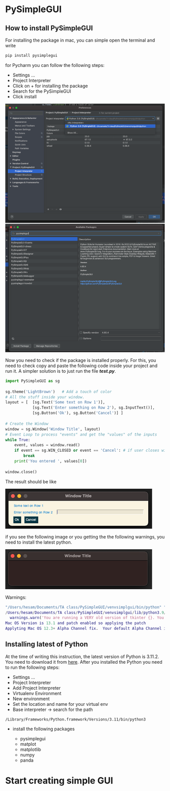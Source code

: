 # PySimpleGUI

## How to install PySimpleGUI

For installing the package in mac, you can simple open the terminal and write

```bash
pip install pysimplegui
```

for Pycharm you can follow the following steps:

* Settings ...
* Project Interpreter
* Click on + for installing the package
* Search for the PySimpleGUI
* Click install

![](/Images/install-v1.png)
![](/Images/install-v2.png)


Now you need to check if the package is installed properly. For this, you need to check copy and paste the following code inside your project and run it. A simpler solution is to just run the file _**test.py**_. 

```python
import PySimpleGUI as sg

sg.theme('LightBrown')   # Add a touch of color
# All the stuff inside your window.
layout = [  [sg.Text('Some text on Row 1')],
            [sg.Text('Enter something on Row 2'), sg.InputText()],
            [sg.Button('Ok'), sg.Button('Cancel')] ]

# Create the Window
window = sg.Window('Window Title', layout)
# Event Loop to process "events" and get the "values" of the inputs
while True:
    event, values = window.read()
    if event == sg.WIN_CLOSED or event == 'Cancel': # if user closes window or clicks cancel
        break
    print('You entered ', values[0])

window.close()
```

The result should be like 

![](/Images/err-v0.png)

if you see the following image or you getting the the following warnings, you need to install the latest python. 

![](/Images/err-v1.png)

Warnings:
```matlab
"/Users/hesam/Documents/TA class/PySimpleGUI/venvsimplgui/bin/python" "/Users/hesam/Documents/TA class/PySimpleGUI/main.py"
/Users/hesam/Documents/TA class/PySimpleGUI/venvsimplgui/lib/python3.9/site-packages/PySimpleGUI/PySimpleGUI.py:24845: UserWarning: You are running a VERY old version of tkinter 8.5.9. You cannot use PNG formatted images for example.  Please upgrade to 8.6.x
  warnings.warn('You are running a VERY old version of tkinter {}. You cannot use PNG formatted images for example.  Please upgrade to 8.6.x'.format(tclversion_detailed), UserWarning)
Mac OS Version is 13.1 and patch enabled so applying the patch
Applyting Mac OS 12.3+ Alpha Channel fix.  Your default Alpha Channel is now 0.99
```

## Installing latest of Python

At the time of writing this instruction, the latest version of Python is 3.11.2. You need to download it from [here](https://www.python.org/downloads/). After you installed the Python you need to run the following steps:

* Settings ...
* Project Interpreter
* Add Project Interpreter
* Virtualenv Environment
* New environment
* Set the location and name for your virtual env
* Base interpreter -> search for the path 

```
/Library/Frameworks/Python.framework/Versions/3.11/bin/python3
```
* install the following packages
    
  * pysimplegui
  * matplot
  * matplotlib
  * numpy
  * panda

# Start creating simple GUI



